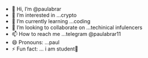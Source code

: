 - 👋 Hi, I’m @paulabrar
- 👀 I’m interested in ...crypto
- 🌱 I’m currently learning  ...coding
- 💞️ I’m looking to collaborate on ...techinical infulencers
- 📫 How to reach me ...telegram @paulabrar11
- 😄 Pronouns: ...paul
- ⚡ Fun fact: ... i am student🤕

<!---
paulabrar/paulabrar is a ✨ special ✨ repository because its `README.md` (this file) appears on your GitHub profile.
You can click the Preview link to take a look at your changes.
--->
